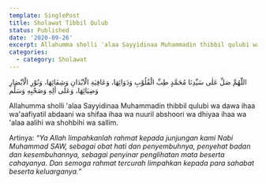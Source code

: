 ```yaml
---
template: SinglePost
title: Sholawat Tibbil Qulub
status: Published
date: '2020-09-26'
excerpt: Allahumma sholli 'alaa Sayyidinaa Muhammadin thibbil qulubi wa dawa ihaa
categories:
  - category: Sholawat
---
```

اللّٰهُمَّ صَلِّ عَلٰى سَيِّدِنَا مُحَمَّدٍ طِبِّ الْقُلُوْبِ وَدَوَائِهَا، وَعَافِيَةِ الْاَبْدَانِ وَشِفَائِهَا، وَنُوْرِ الْاَبْصَارِ وَضِيَائِهَا، وَعَلٰى اٰلِهِ وَصَحْبِهِ وَسَلِّم 

Allahumma sholli 'alaa Sayyidinaa Muhammadin thibbil qulubi wa dawa ihaa wa'aafiyatil abdaani wa shifaa ihaa wa nuuril abshoori wa dhiyaa ihaa wa 'alaa aalihi wa shohbihi wa sallim. 

Artinya: 
_“Ya Allah limpahkanlah rahmat kepada junjungan kami Nabi Muhammad SAW, sebagai obat hati dan penyembuhnya, penyehat badan dan kesembuhannya, sebagai penyinar penglihatan mata beserta cahayanya. Dan semoga rahmat tercurah limpahkan kepada para sahabat beserta keluarganya.”_
